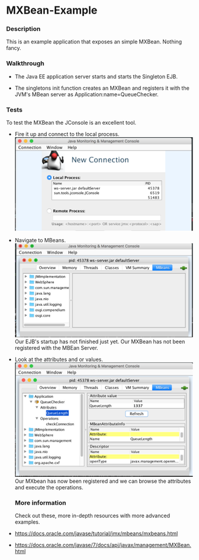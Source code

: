 # MXBean-Example

### Description
This is an example application that exposes an simple MXBean. Nothing fancy.

### Walkthrough

- The Java EE application server starts and starts the Singleton EJB.

- The singletons init function creates an MXBean and registers it with the JVM's MBean server as Application:name=QueueChecker.


### Tests

To test the MXBean the JConsole is an excellent tool.

- Fire it up and connect to the local process.
![ Shows Jconsoles select instance page ](jc-ss1.png "Jconsole - Ugly but useful! our motto since 1984")

- Navigate to MBeans.
![ Shows the MBean page ](jc-ss2.png "Jconsole - Ugly but useful! our motto since 1984")
  Our EJB's startup has not finished just yet. Our MXBean has not been registered with the MBEan Server.

- Look at the attributes and or values.
  ![ Shows Queuelenght property of our MXBean ](jc-ss3.png "Jconsole - Ugly but useful! our motto since 1984")
    Our MXbean has now been registered and we can browse the attributes and execute the operations.

  ### More information
  Check out these, more in-depth resources with more advanced examples. 
- https://docs.oracle.com/javase/tutorial/jmx/mbeans/mxbeans.html

- https://docs.oracle.com/javase/7/docs/api/javax/management/MXBean.html
